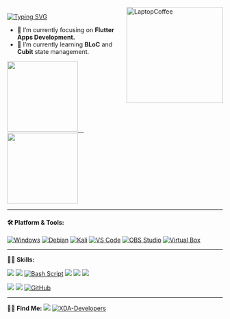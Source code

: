 
<!-- Side Image -->
<a href="https://git.io/metaspook" target="_blank" rel="noopener noreferrer">
  <img src="https://raw.githubusercontent.com/MicaelliMedeiros/micaellimedeiros/master/image/computer-illustration.png" width="225px" align="right" alt="LaptopCoffee"></a>
  

<!-- Paragraph and bullets -->
<p align="left">

[![Typing SVG](https://readme-typing-svg.herokuapp.com?size=15&duration=3000&color=00FFFF&multiline=true&width=600&height=123&lines=Hi%2C+I'm+Metaspook.;A+Programmer%2C+Ethical+Hacker%2C+and+Intellimalist.;Being+a+tech+enthusiast+since+childhood+my+objectives+are+future-proof+;concepts%2C+self-learning%2Fdeveloping+skills+and+organized+working+mindset.;I've+worked+in+IT+sectors%2C+paticipated+in+cyberwar+and+geeky+stuffs.;Programming++and+Hacking+are+like+my+right+and+left+arms+%F0%9F%A4%9D.;+)](https://git.io/typing-svg)
<!--   I'm Metaspook, a Programmer, Ethical Hacker, and Intellimalist. Being a tech enthusiast since childhood my objectives are future-proof concepts, self-learning/developing skills and organized working mindset. I've worked in IT sectors, paticipated in cyberwar and geeky stuffs. <strong>Programming</strong> and <strong>Hacking</strong> are like my right and left arms 🤝.<br> -->
  - 🔭 I’m currently focusing on <strong>Flutter Apps Development.</strong>
  - 🌱 I’m currently learning <strong>BLoC</strong> and <strong>Cubit</strong> state management.
<!--   - 📫 How to reach me: metaspook@gmail.com | https://t.me/metaspook -->
<!--   - 🌐 **Website:** [https://metaspook.github.io](https://metaspook.github.io) -->
  
</p>

<!-- Stats and bullets -->
<a href="https://git.io/metaspook" target="_blank" rel="noopener noreferrer">
  <img height="165em" src="https://github-readme-stats.vercel.app/api?username=metaspook&count_private=true&theme=radical&show_icons=true&include_all_commits=false&hide_rank=false"/>&emsp;
  <img height="165em" src="https://github-readme-stats.vercel.app/api/top-langs/?username=metaspook&layout=compact&langs_count=7&theme=radical"/>
</a>

---
#### 🛠️ Platform & Tools:
[![Windows](https://img.shields.io/badge/%E2%80%8D-Windows_11-0078D6?style=flat-square&logo=windows&logoColor=ffffff)](https://www.microsoft.com/windows/get-windows-10)
[![Debian](https://img.shields.io/badge/%E2%80%8D-Debian-D70A53?style=flat-square&logo=debian)](https://www.debian.org/)
[![Kali](https://img.shields.io/badge/%E2%80%8D-Kali_Linux-557C94?style=flat-square&logo=kali-linux&logoColor=white)](https://www.kali.org/)
[![VS Code](https://img.shields.io/badge/%E2%80%8D-VS_Code-0078d7?style=flat-square&logo=visual-studio-code)](https://code.visualstudio.com/)
[![OBS Studio](https://img.shields.io/badge/%E2%80%8D-OBS_Studio-yellowgreen?logo=obs-studio)](https://obsproject.com/)
[![Virtual Box](https://img.shields.io/badge/%E2%80%8D-Virtual_Box-4479a1?style=flat-square&logo=virtualbox)](https://code.visualstudio.com/)
<!-- %E2%80%8D represents Zero Width Joiner Character -->
---

🧑‍💻 **Skills:**

[![](https://img.shields.io/badge/%E2%80%8D-Dart-%230175C2?style=flat-square&logo=dart)](https://dart.dev/)
[![](https://img.shields.io/badge/%E2%80%8D-Flutter-%2302569B?style=flat-square&logo=flutter)](https://flutter.dev/)
[![Bash Script](https://img.shields.io/badge/%E2%80%8D-Bash_Script-4EAA25?style=flat-square&logo=gnu-bash)](https://en.wikipedia.org/wiki/Bash_(Unix_shell)/)
[![](https://img.shields.io/badge/%E2%80%8D-JavaScript-f7e200?style=flat-square&logo=javascript)](https://www.ecma-international.org/)
[![](https://img.shields.io/badge/%E2%80%8D-HTML5-E34F26?style=flat-square&logo=html5)](https://html.spec.whatwg.org/)
[![](https://img.shields.io/badge/%E2%80%8D-CSS3-1572B6?style=flat-square&logo=css3)](https://www.w3.org/Style/CSS/)

[![](https://img.shields.io/badge/%E2%80%8D-Git-E44C30?style=flat-square&logo=git)](https://git-scm.com/)
[![](https://img.shields.io/badge/%E2%80%8D-Firebase-%23039BE5?style=flat-square&logo=firebase)](https://firebase.google.com/)
[![GitHub](https://img.shields.io/badge/%E2%80%8D-GitHub-white?style=flat-square&logo=github)](https://firebase.google.com/)

---
  
🧑‍🚀 **Find Me:**
![](https://komarev.com/ghpvc/?style=flat&label=Views&username=metaspook)
[![XDA-Developers](https://img.shields.io/badge/%E2%80%8D-XDA_Recognized_Developer-%23AC6E2F.svg?&logo=XDA-Developers)](https://forum.xda-developers.com/m/metaspook.6029298/#recent-content)


<!-- <img height="50" width="288" src="https://raw.githubusercontent.com/github/explore/main/topics/dart/da‍rt.png">
<img height="50" width="288" src="https://raw.githubusercontent.com/github/explore/gh-pages/topics/dart/dart.png">
<img height="50" width="288" src="https://raw.githubusercontent.com/github/explore/80688e429a7d4ef2fca1e82350fe8e3517d3494d/topics/dart/dart.png"> -->

<!-- Default Placeholders
### Hi there 👋
**metaspook/metaspook** is a ✨ _special_ ✨ repository because its `README.md` (this file) appears on your GitHub profile.

Here are some ideas to get you started:

- 🔭 I’m currently working on ...
- 🌱 I’m currently learning ...
- 👯 I’m looking to collaborate on ...
- 🤔 I’m looking for help with ...
- 💬 Ask me about ...
- 📫 How to reach me: ...
- 😄 Pronouns: ...
- ⚡ Fun fact: ...
-->
